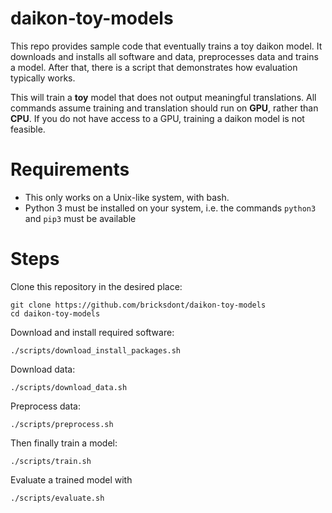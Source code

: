# daikon-toy-models

This repo provides sample code that eventually trains a toy daikon model. It downloads and installs all software and data, preprocesses data and trains a model. After that, there is a script that demonstrates how evaluation typically works.

This will train a **toy** model that does not output meaningful translations. All commands assume training and translation should run on **GPU**, rather than **CPU**. If you do not have access to a GPU, training a daikon model is not feasible.

# Requirements

- This only works on a Unix-like system, with bash.
- Python 3 must be installed on your system, i.e. the commands `python3` and `pip3` must be available

# Steps

Clone this repository in the desired place:

    git clone https://github.com/bricksdont/daikon-toy-models
    cd daikon-toy-models

Download and install required software:

    ./scripts/download_install_packages.sh

Download data:

    ./scripts/download_data.sh

Preprocess data:

    ./scripts/preprocess.sh

Then finally train a model:

    ./scripts/train.sh

Evaluate a trained model with

    ./scripts/evaluate.sh
